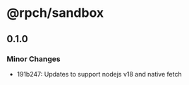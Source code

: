 # @rpch/sandbox

## 0.1.0

### Minor Changes

- 191b247: Updates to support nodejs v18 and native fetch
